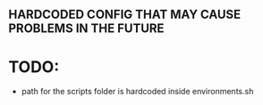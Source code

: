 ## HARDCODED CONFIG THAT MAY CAUSE PROBLEMS IN THE FUTURE

# TODO:
- path for the scripts folder is hardcoded inside environments.sh
